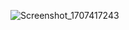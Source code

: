 ![Screenshot_1707417243](https://github.com/saidtuncc/HesapMakinesi_Flutter/assets/113348653/03094d14-5a98-48dd-a3ab-57d99521c483)
